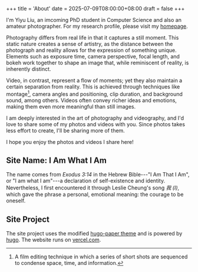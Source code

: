 +++
title = 'About'
date = 2025-07-09T08:00:00+08:00
draft = false
+++

I'm Yiyu Liu, an imcoming PhD student in Computer Science and also an amateur
photographer.
For my research profile, please visit my [homepage](https://lau.yeeyu.org/).

Photography differs from real life in that it captures a still moment.
This static nature creates a sense of artistry, as the distance between
the photograph and reality allows for the expression of something unique.
Elements such as exposure time, camera perspective, focal length, and bokeh
work together to shape an image that, while reminiscent of reality, is
inherently distinct.

Video, in contrast, represent a flow of moments; yet they also maintain a
certain separation from reality. This is achieved through techniques like
montage[^1], camera angles and positioning, clip duration, and background
sound, among others. Videos often convey richer ideas and emotions, making
them even more meaningful than still images.

I am deeply interested in the art of photography and videography, and I'd
love to share some of my photos and videos with you.
Since photos takes less effort to create, I'll be sharing more of them.

I hope you enjoy the photos and videos I share here!

[^1]: A film editing technique in which a series of short shots are sequenced
to condense space, time, and information.

## Site Name: I Am What I Am

The name comes from *Exodus 3:14* in the Hebrew Bible---"I Am That I Am", or
"I am what I am"---a declaration of self-existence and identity.
Nevertheless, I first encountered it through Leslie Cheung's song *我 (I)*,
which gave the phrase a personal, emotional meaning: the courage to be oneself.

## Site Project

The site project uses the modified [hugo-paper theme][hugo-paper] and is powered
by [hugo][gohugo]. The website runs on [vercel.com][vercel].

[hugo-paper]: https://github.com/LauYeeYu/hugo-paper
[gohugo]: https://gohugo.io/
[vercel]: https://vercel.com/

